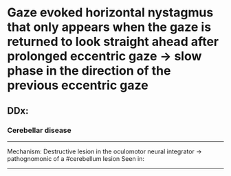 # Gaze evoked horizontal nystagmus that only appears when the gaze is returned to look straight ahead after prolonged eccentric gaze -> slow phase in the direction of the previous eccentric gaze

## DDx:
### Cerebellar disease 

---
Mechanism: Destructive lesion in the oculomotor neural integrator -> pathognomonic of a #cerebellum lesion
Seen in: 

---